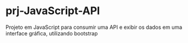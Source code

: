 # prj-JavaScript-API
Projeto em JavaScript para consumir uma API e exibir os dados em uma interface gráfica, utilizando bootstrap
